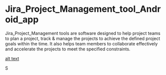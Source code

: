 # Jira_Project_Management_tool_Android_app
Jira_Project_Management tools are  software designed to help project teams to plan a project, track &amp; manage the projects to achieve the defined project goals within the time. It also helps team members to collaborate effectively and accelerate the projects to meet the specified constraints.

[alt text](https://github.com/[sumit2607]/[Jira_Project_Management_tool_Android_app]/blob/[master]/image.jpg?raw=true)

S
